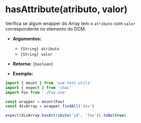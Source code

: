 # hasAttribute(atributo, valor)

Verifica se algum wrapper do Array tem o `atributo` com `valor` correspondente no elemento do DOM.

- **Argumentos:**
  - `{String} atributo`
  - `{String} valor`

- **Retorna:** `{boolean}`

- **Exemplo:**

```js
import { mount } from 'vue-test-utils'
import { expect } from 'chai'
import Foo from './Foo.vue'

const wrapper = mount(Foo)
const divArray = wrapper.findAll('div')

expect(divArray.hasAttribute('id', 'foo')).toBe(true)
```
